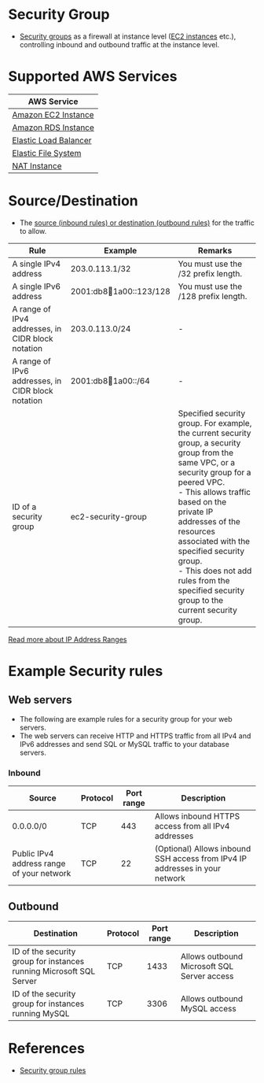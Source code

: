 # Security Group
- [Security groups](https://docs.aws.amazon.com/vpc/latest/userguide/VPC_SecurityGroups.html) as a firewall at instance level ([EC2 instances](../../../3_ComputeServices/AmazonEC2) etc.), controlling inbound and outbound traffic at the instance level.

# Supported AWS Services

| AWS Service                                                                                                            |
|------------------------------------------------------------------------------------------------------------------------|
| [Amazon EC2 Instance](../../../3_ComputeServices/AmazonEC2/Readme.md)                                                  |
| [Amazon RDS Instance](../../../6_DatabaseServices/AmazonRDS/Readme.md)                                                 |
| [Elastic Load Balancer](../../../1_NetworkingAndContentDelivery/2_ApplicationNetworking/ElasticLoadBalancer/Readme.md) |
| [Elastic File System](../../../7_StorageServices/2_FileStorageTypes/AmazonEFS.md)                                      |
| [NAT Instance](../../../)                                                                                              |

# Source/Destination 
- The [source (inbound rules) or destination (outbound rules)](https://docs.aws.amazon.com/AWSEC2/latest/UserGuide/security-group-rules.html) for the traffic to allow.

| Rule                                              | Example                     | Remarks                                                                                                                                                                                                                                                                                                                                                                  |
|---------------------------------------------------|-----------------------------|--------------------------------------------------------------------------------------------------------------------------------------------------------------------------------------------------------------------------------------------------------------------------------------------------------------------------------------------------------------------------|
| A single IPv4 address                             | 203.0.113.1/32              | You must use the /32 prefix length.                                                                                                                                                                                                                                                                                                                                      |
| A single IPv6 address                             | 2001:db8:1234:1a00::123/128 | You must use the /128 prefix length.                                                                                                                                                                                                                                                                                                                                     |
| A range of IPv4 addresses, in CIDR block notation | 203.0.113.0/24              | -                                                                                                                                                                                                                                                                                                                                                                        |
| A range of IPv6 addresses, in CIDR block notation | 2001:db8:1234:1a00::/64     | -                                                                                                                                                                                                                                                                                                                                                                        |
| ID of a security group                            | ec2-security-group          | Specified security group. For example, the current security group, a security group from the same VPC, or a security group for a peered VPC. <br/>- This allows traffic based on the private IP addresses of the resources associated with the specified security group. <br/>- This does not add rules from the specified security group to the current security group. |

[Read more about IP Address Ranges](../../../../14_Networking/IPAddressRanges.md)

# Example Security rules

## Web servers
- The following are example rules for a security group for your web servers. 
- The web servers can receive HTTP and HTTPS traffic from all IPv4 and IPv6 addresses and send SQL or MySQL traffic to your database servers.

### Inbound

| Source                                    | Protocol | Port range | Description                                                                              |
|-------------------------------------------|----------|------------|------------------------------------------------------------------------------------------|
| 0.0.0.0/0                                 | TCP      | 443        | Allows inbound HTTPS access from all IPv4 addresses                                      |
| Public IPv4 address range of your network | TCP      | 22         | (Optional) Allows inbound SSH access from IPv4 IP addresses in your network              |

## Outbound

| Destination                                                         | Protocol | Port range | Description                                 |
|---------------------------------------------------------------------|----------|------------|---------------------------------------------|
| ID of the security group for instances running Microsoft SQL Server | TCP      | 1433       | Allows outbound Microsoft SQL Server access |
| ID of the security group for instances running MySQL                | TCP      | 3306       | Allows outbound MySQL access                |

# References
- [Security group rules](https://docs.aws.amazon.com/vpc/latest/userguide/security-group-rules.html)